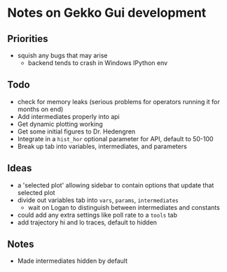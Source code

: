 # Notes on Gekko Gui development

## Priorities
- squish any bugs that may arise
  - backend tends to crash in Windows IPython env

## Todo
- check for memory leaks (serious problems for operators running it for months on end)
- Add intermediates properly into api
- Get dynamic plotting working
- Get some initial figures to Dr. Hedengren
- Integrate in a `hist_hor` optional parameter for API, default to 50-100
- Break up tab into variables, intermediates, and parameters

## Ideas
- a 'selected plot' allowing sidebar to contain options that update that selected plot
- divide out variables tab into `vars`, `params`, `intermediates`
  - wait on Logan to distinguish between intermediates and constants
- could add any extra settings like poll rate to a `tools` tab
- add trajectory hi and lo traces, default to hidden


## Notes
- Made intermediates hidden by default

